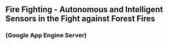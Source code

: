 ## Fire Fighting - Autonomous and Intelligent Sensors in the Fight against Forest Fires

###  (Google App Engine Server)
